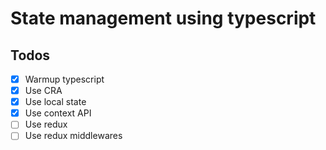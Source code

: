 # State management using typescript

## Todos
- [x] Warmup typescript
- [x] Use CRA
- [x] Use local state
- [x] Use context API
- [ ] Use redux
- [ ] Use redux middlewares
